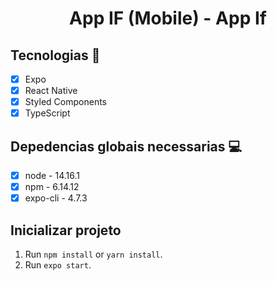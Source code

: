 <h1 align="center">
    App IF (Mobile) - App If
</h1>


## Tecnologias 🚀 

- [x] Expo
- [x] React Native
- [x] Styled Components
- [x] TypeScript

## Depedencias globais necessarias 💻

- [x] node - 14.16.1
- [x] npm  - 6.14.12
- [x] expo-cli - 4.7.3 

## Inicializar projeto

1. Run `npm install` or `yarn install`.<br />
2. Run `expo start`.<br />
